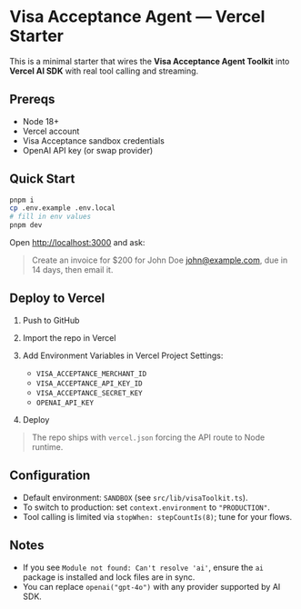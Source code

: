 # Visa Acceptance Agent — Vercel Starter

This is a minimal starter that wires the **Visa Acceptance Agent Toolkit** into **Vercel AI SDK** with real tool calling and streaming.

## Prereqs
- Node 18+
- Vercel account
- Visa Acceptance sandbox credentials
- OpenAI API key (or swap provider)

## Quick Start

```bash
pnpm i
cp .env.example .env.local
# fill in env values
pnpm dev
```

Open [http://localhost:3000](http://localhost:3000) and ask:

> Create an invoice for $200 for John Doe [john@example.com](mailto:john@example.com), due in 14 days, then email it.

## Deploy to Vercel

1. Push to GitHub
2. Import the repo in Vercel
3. Add Environment Variables in Vercel Project Settings:

   * `VISA_ACCEPTANCE_MERCHANT_ID`
   * `VISA_ACCEPTANCE_API_KEY_ID`
   * `VISA_ACCEPTANCE_SECRET_KEY`
   * `OPENAI_API_KEY`
4. Deploy

> The repo ships with `vercel.json` forcing the API route to Node runtime.

## Configuration

* Default environment: `SANDBOX` (see `src/lib/visaToolkit.ts`).
* To switch to production: set `context.environment` to `"PRODUCTION"`.
* Tool calling is limited via `stopWhen: stepCountIs(8)`; tune for your flows.

## Notes

* If you see `Module not found: Can't resolve 'ai'`, ensure the `ai` package is installed and lock files are in sync.
* You can replace `openai("gpt-4o")` with any provider supported by AI SDK.

